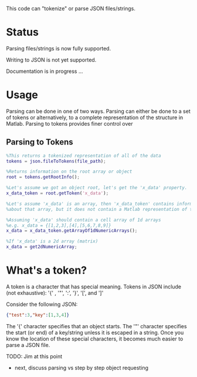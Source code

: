 This code can "tokenize" or parse JSON files/strings.

# Status

Parsing files/strings is now fully supported.

Writing to JSON is not yet supported.

Documentation is in progress ...



# Usage

Parsing can be done in one of two ways. Parsing can either be done to a set of tokens or alternatively, to a complete representation of the structure in Matlab. Parsing to tokens provides finer control over 

## Parsing to Tokens

```matlab
%This returns a tokenized representation of all of the data
tokens = json.fileToTokens(file_path);

%Returns information on the root array or object
root = tokens.getRootInfo(); 

%Let's assume we got an object root, let's get the 'x_data' property.
x_data_token = root.getToken('x_data');

%Let's assume 'x_data' is an array, then 'x_data_token' contains information
%about that array, but it does not contain a Matlab representation of the data

%Assuming 'x_data' should contain a cell array of 1d arrays
%e.g. x_data = {[1,2,3],[4],[5,6,7,8,9]}
x_data = x_data_token.getArrayOf1dNumericArrays();

%If 'x_data' is a 2d array (matrix)
x_data = get2dNumericArray;

```



# What's a token?

A token is a character that has special meaning. Tokens in JSON include (not exhaustive): '{' , '"', ':', '}', '[', and ']'

Consider the following JSON:

``` JSON
{"test":3,"key":[1,3,4]}
```

The '{' character specifies that an object starts. The '"' character specifies the start (or end) of a key/string unless it is escaped in a string. Once you know the location of these special characters, it becomes much easier to parse a JSON file.



TODO: Jim at this point
- next, discuss parsing vs step by step object requesting
